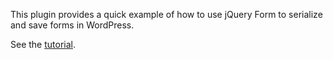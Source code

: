 This plugin provides a quick example of how to use jQuery Form to serialize and save forms in WordPress.

See the [tutorial](http://wp.me/p1Fud2-1np).
